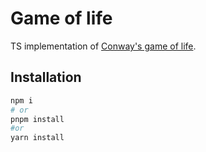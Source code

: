 # Game of life

TS implementation of [Conway's game of life](https://en.wikipedia.org/wiki/Conway%27s_Game_of_Life).

## Installation

```bash
npm i
# or
pnpm install
#or
yarn install

```
